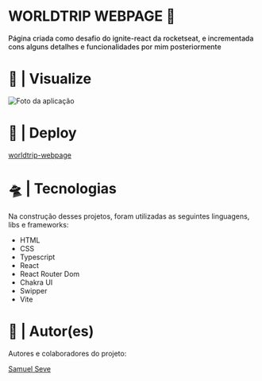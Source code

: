 <body>
  <h1>WORLDTRIP WEBPAGE 🖖</h1>
  <p style="font-weight: 500">
    Página criada como desafio do ignite-react da rocketseat, e incrementada
    cons alguns detalhes e funcionalidades por mim posteriormente
  </p>

  <h1>🔎 | Visualize</h1>
  <img src="https://i.imgur.com/XUyLf8W.png" alt="Foto da aplicação" />

  <h1>👾 | Deploy</h1>
  <a href="https://worldtrip-webpage.netlify.app/">worldtrip-webpage</a>

  <h1>🛸 | Tecnologias</h1>
  <p>
    Na construção desses projetos, foram utilizadas as seguintes linguagens,
    libs e frameworks:
  </p>
  <ul>
    <li>HTML</li>
    <li>CSS</li>
    <li>Typescript</li>
    <li>React</li>
    <li>React Router Dom</li>
    <li>Chakra UI</li>
    <li>Swipper</li>
    <li>Vite</li>
  </ul>

  <h1>👥 | Autor(es)</h1>
  <p>Autores e colaboradores do projeto:</p>
  <a href="https://github.com/nihilboy1">Samuel Seve</a>
</body>

